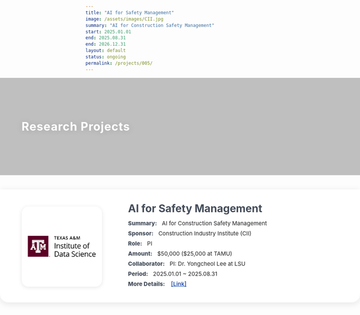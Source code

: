 ```yaml
---
title: "AI for Safety Management"
image: /assets/images/CII.jpg
summary: "AI for Construction Safety Management"
start: 2025.01.01
end: 2025.08.31
end: 2026.12.31
layout: default
status: ongoing
permalink: /projects/005/
---
```


<style>
.project-detail-header-image {
  position: relative;
  width: 100vw;
  left: 50%;
  right: 50%;
  margin-left: -50vw;
  margin-right: -50vw;
  height: 260px;
  background: url('/assets/images/Tower.JPG') center center / cover no-repeat;
  display: flex;
  align-items: center;
}
.project-detail-header-overlay {
  position: absolute;
  inset: 0;
  background: rgba(30,30,30,0.28);
  z-index: 1;
}
.project-detail-header-text {
  position: relative;
  z-index: 2;
  color: #fff;
  font-size: 2.2em;
  font-weight: 700;
  margin-left: 6vw;
  margin-right: auto;
  text-shadow: 0 2px 16px rgba(0,0,0,0.13);
  letter-spacing: 1px;
  display: flex;
  align-items: center;
  justify-content: flex-start;
  width: 100%;
  height: 100%;
  text-align: left;
}
@media (max-width: 800px) {
  .project-detail-header-image { height: 140px; }
  .project-detail-header-text { font-size: 1.2em; margin-left: 12px;}
}

.project-meta-flex-row {
  display: flex;
  align-items: stretch;
  margin: 38px 0 36px 0;
  padding: 36px 0 32px 0;
  width: 100vw;
  left: 50%;
  margin-left: -50vw;
  position: relative;
  background: #fff;
  box-shadow: 0 4px 18px #e5e5e5;
  border-radius: 0 0 22px 22px;
}
.project-meta-logo-col {
  flex-shrink: 0;
  display: flex;
  align-items: center;
  justify-content: center;
  min-width: 120px;
  padding: 0 0 0 6vw;
}
.project-meta-logo-col img {
  width: 200px;
  height: 200px;
  object-fit: contain;
  background: #fff;
  border-radius: 18px;
  box-shadow: 0 2px 12px #e6e6e6;
  padding: 7px;
}
.project-meta-divider {
  width: 6px;
  min-width: 6px;
  height: 90%;
  align-self: center;
  background: #e6e6e6;
  border-radius: 5px;
  display: block;
  margin: 0 32px;
}
.project-meta-info-col {
  flex: 1;
  min-width: 0;
  display: flex;
  flex-direction: column;
  justify-content: center;
  padding-right: 7vw;
}
.project-meta-title2 {
  font-size: 2em;
  font-weight: 700;
  color: #444d5a;
  margin-bottom: 15px;
  line-height: 1.1;
}
.project-meta-row2 {
  font-size: 1.07em;
  color: #232323;
  margin-bottom: 6px;
  line-height: 1.4;
}
.project-meta-row2 b {
  color: #444d5a;
  font-weight: 800;
  margin-right: 9px;
  font-size: 1em;
}
@media (max-width: 850px) {
  .project-meta-flex-row { padding: 15px 0 14px 0; }
  .project-meta-logo-col img { width: 100px; height: 100px; }
  .project-meta-divider { margin: 0 10px; }
  .project-meta-title2 { font-size: 1.13em; }
  .project-meta-row2 { font-size: 0.97em; }
  .project-meta-info-col { padding-right: 2vw; }
}
@media (max-width: 700px) {
  .project-meta-flex-row {
    flex-direction: column;
    align-items: stretch;
    width: 100vw;
    margin-left: -50vw;
    border-radius: 0;
  }
  .project-meta-logo-col {
    padding-left: 0 !important;
    justify-content: center !important;
    align-items: center !important;
    width: 100%;
    margin-bottom: 14px;
  }
  .project-meta-logo-col img {
    width: 100px;
    height: 100px;
    margin: 0 auto;
    display: block;
  }
  .project-meta-info-col { padding-right: 2vw; }
  .project-meta-divider { display: none; }
  .project-meta-title2 { font-size: 1.13em; }
  .project-meta-row2 { font-size: 0.97em; }
}
</style>

<div class="project-detail-header-image">
  <div class="project-detail-header-overlay"></div>
  <div class="project-detail-header-text">
    Research Projects
  </div>
</div>

<div class="project-meta-flex-row">
  <div class="project-meta-logo-col">
    <img src="/assets/images/TAMIDS.png" alt="TAMIDS Logo" />
  </div>
  <div class="project-meta-divider"></div>
  <div class="project-meta-info-col">
    <div class="project-meta-title2">
      AI for Safety Management
    </div>
    <div class="project-meta-row2"><b>Summary:</b> AI for Construction Safety Management </div>
    <div class="project-meta-row2"><b>Sponsor:</b> Construction Industry Institute (CII) </div>
    <div class="project-meta-row2"><b>Role:</b> PI </div>
    <div class="project-meta-row2"><b>Amount:</b> $50,000 ($25,000 at TAMU) </div>
    <div class="project-meta-row2"><b>Collaborator:</b> PI: Dr. Yongcheol Lee at LSU </div>
    <div class="project-meta-row2"><b>Period:</b> 2025.01.01 ~ 2025.08.31</div>
     <div class="project-meta-row2">
      <b>More Details:</b>
      <a href="https://tamids.tamu.edu/2025/01/06/2024-spaicd-recipients/" target="_blank" style="color:#2653ad; font-weight:600; margin-left:3px;">[Link]</a>
    </div>
  </div>
</div>

<!-- ## Overview -->


<!-- ## Highlights -->
